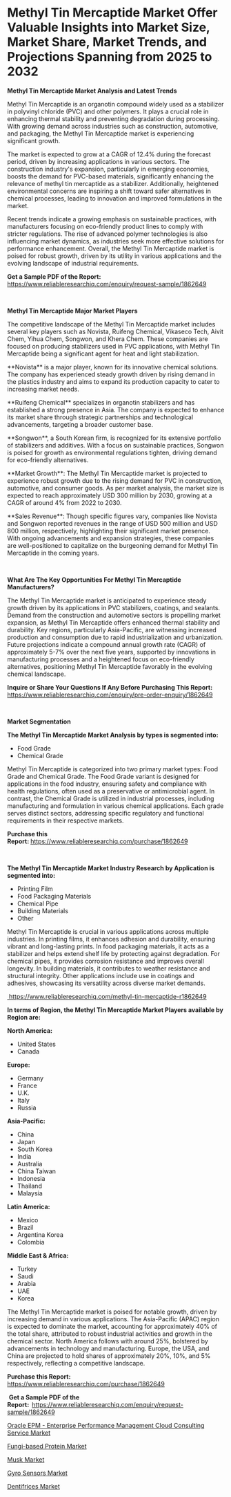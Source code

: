 <p><h1>Methyl Tin Mercaptide Market Offer Valuable Insights into Market Size, Market Share, Market Trends, and Projections Spanning from 2025 to 2032</h1></p><p><strong>Methyl Tin Mercaptide Market Analysis and Latest Trends</strong></p>
<p><p>Methyl Tin Mercaptide is an organotin compound widely used as a stabilizer in polyvinyl chloride (PVC) and other polymers. It plays a crucial role in enhancing thermal stability and preventing degradation during processing. With growing demand across industries such as construction, automotive, and packaging, the Methyl Tin Mercaptide market is experiencing significant growth.</p><p>The market is expected to grow at a CAGR of 12.4% during the forecast period, driven by increasing applications in various sectors. The construction industry's expansion, particularly in emerging economies, boosts the demand for PVC-based materials, significantly enhancing the relevance of methyl tin mercaptide as a stabilizer. Additionally, heightened environmental concerns are inspiring a shift toward safer alternatives in chemical processes, leading to innovation and improved formulations in the market.</p><p>Recent trends indicate a growing emphasis on sustainable practices, with manufacturers focusing on eco-friendly product lines to comply with stricter regulations. The rise of advanced polymer technologies is also influencing market dynamics, as industries seek more effective solutions for performance enhancement. Overall, the Methyl Tin Mercaptide market is poised for robust growth, driven by its utility in various applications and the evolving landscape of industrial requirements.</p></p>
<p><strong>Get a Sample PDF of the Report:&nbsp;</strong> <a href="https://www.reliableresearchiq.com/enquiry/request-sample/1862649?utm_campaign=2173&utm_medium=2&utm_source=Github&utm_content=ia&utm_term=30012025&utm_id=methyl-tin-mercaptide">https://www.reliableresearchiq.com/enquiry/request-sample/1862649</a></p>
<p>&nbsp;</p>
<p><strong>Methyl Tin Mercaptide Major Market Players</strong></p>
<p><p>The competitive landscape of the Methyl Tin Mercaptide market includes several key players such as Novista, Ruifeng Chemical, Vikaseco Tech, Aivit Chem, Yihua Chem, Songwon, and Khera Chem. These companies are focused on producing stabilizers used in PVC applications, with Methyl Tin Mercaptide being a significant agent for heat and light stabilization. </p><p>**Novista** is a major player, known for its innovative chemical solutions. The company has experienced steady growth driven by rising demand in the plastics industry and aims to expand its production capacity to cater to increasing market needs.</p><p>**Ruifeng Chemical** specializes in organotin stabilizers and has established a strong presence in Asia. The company is expected to enhance its market share through strategic partnerships and technological advancements, targeting a broader customer base.</p><p>**Songwon**, a South Korean firm, is recognized for its extensive portfolio of stabilizers and additives. With a focus on sustainable practices, Songwon is poised for growth as environmental regulations tighten, driving demand for eco-friendly alternatives.</p><p>**Market Growth**: The Methyl Tin Mercaptide market is projected to experience robust growth due to the rising demand for PVC in construction, automotive, and consumer goods. As per market analysis, the market size is expected to reach approximately USD 300 million by 2030, growing at a CAGR of around 4% from 2022 to 2030.</p><p>**Sales Revenue**: Though specific figures vary, companies like Novista and Songwon reported revenues in the range of USD 500 million and USD 800 million, respectively, highlighting their significant market presence. With ongoing advancements and expansion strategies, these companies are well-positioned to capitalize on the burgeoning demand for Methyl Tin Mercaptide in the coming years.</p></p>
<p>&nbsp;</p>
<p><strong>What Are The Key Opportunities For Methyl Tin Mercaptide Manufacturers?</strong></p>
<p><p>The Methyl Tin Mercaptide market is anticipated to experience steady growth driven by its applications in PVC stabilizers, coatings, and sealants. Demand from the construction and automotive sectors is propelling market expansion, as Methyl Tin Mercaptide offers enhanced thermal stability and durability. Key regions, particularly Asia-Pacific, are witnessing increased production and consumption due to rapid industrialization and urbanization. Future projections indicate a compound annual growth rate (CAGR) of approximately 5-7% over the next five years, supported by innovations in manufacturing processes and a heightened focus on eco-friendly alternatives, positioning Methyl Tin Mercaptide favorably in the evolving chemical landscape.</p></p>
<p><strong>Inquire or Share Your Questions If Any Before Purchasing This Report:</strong> <a href="https://www.reliableresearchiq.com/enquiry/pre-order-enquiry/1862649?utm_campaign=2173&utm_medium=2&utm_source=Github&utm_content=ia&utm_term=30012025&utm_id=methyl-tin-mercaptide">https://www.reliableresearchiq.com/enquiry/pre-order-enquiry/1862649</a></p>
<p>&nbsp;</p>
<p><strong>Market Segmentation</strong></p>
<p><strong>The Methyl Tin Mercaptide Market Analysis by types is segmented into:</strong></p>
<p><ul><li>Food Grade</li><li>Chemical Grade</li></ul></p>
<p><p>Methyl Tin Mercaptide is categorized into two primary market types: Food Grade and Chemical Grade. The Food Grade variant is designed for applications in the food industry, ensuring safety and compliance with health regulations, often used as a preservative or antimicrobial agent. In contrast, the Chemical Grade is utilized in industrial processes, including manufacturing and formulation in various chemical applications. Each grade serves distinct sectors, addressing specific regulatory and functional requirements in their respective markets.</p></p>
<p><strong>Purchase this Report:&nbsp;</strong><a href="https://www.reliableresearchiq.com/purchase/1862649?utm_campaign=2173&utm_medium=2&utm_source=Github&utm_content=ia&utm_term=30012025&utm_id=methyl-tin-mercaptide">https://www.reliableresearchiq.com/purchase/1862649</a></p>
<p>&nbsp;</p>
<p><strong>The Methyl Tin Mercaptide Market Industry Research by Application is segmented into:</strong></p>
<p><ul><li>Printing Film</li><li>Food Packaging Materials</li><li>Chemical Pipe</li><li>Building Materials</li><li>Other</li></ul></p>
<p><p>Methyl Tin Mercaptide is crucial in various applications across multiple industries. In printing films, it enhances adhesion and durability, ensuring vibrant and long-lasting prints. In food packaging materials, it acts as a stabilizer and helps extend shelf life by protecting against degradation. For chemical pipes, it provides corrosion resistance and improves overall longevity. In building materials, it contributes to weather resistance and structural integrity. Other applications include use in coatings and adhesives, showcasing its versatility across diverse market demands.</p></p>
<p><a href="https://www.reliableresearchiq.com/methyl-tin-mercaptide-r1862649?utm_campaign=2173&utm_medium=2&utm_source=Github&utm_content=ia&utm_term=30012025&utm_id=methyl-tin-mercaptide">&nbsp;https://www.reliableresearchiq.com/methyl-tin-mercaptide-r1862649</a></p>
<p><strong>In terms of Region, the Methyl Tin Mercaptide Market Players available by Region are:</strong></p>
<p>
    <p> <strong> North America: </strong>
        <ul>
            <li>United States</li>
            <li>Canada</li>
        </ul>
        </p> 
    <p> <strong> Europe: </strong>
        <ul>
            <li>Germany</li>
            <li>France</li>
            <li>U.K.</li>
            <li>Italy</li>
            <li>Russia</li>
        </ul>
        </p> 
    <p> <strong> Asia-Pacific: </strong>
        <ul>
            <li>China</li>
            <li>Japan</li>
            <li>South Korea</li>
            <li>India</li>
            <li>Australia</li>
            <li>China Taiwan</li>
            <li>Indonesia</li>
            <li>Thailand</li>
            <li>Malaysia</li>
        </ul>
        </p> 
    <p> <strong> Latin America: </strong>
        <ul>
            <li>Mexico</li>
            <li>Brazil</li>
            <li>Argentina Korea</li>
            <li>Colombia</li>
        </ul>
        </p> 
    <p> <strong> Middle East & Africa: </strong>
        <ul>
            <li>Turkey</li>
            <li>Saudi</li>
            <li>Arabia</li>
            <li>UAE</li>
            <li>Korea</li>
        </ul>
    </p>
    </p>
<p><p>The Methyl Tin Mercaptide market is poised for notable growth, driven by increasing demand in various applications. The Asia-Pacific (APAC) region is expected to dominate the market, accounting for approximately 40% of the total share, attributed to robust industrial activities and growth in the chemical sector. North America follows with around 25%, bolstered by advancements in technology and manufacturing. Europe, the USA, and China are projected to hold shares of approximately 20%, 10%, and 5% respectively, reflecting a competitive landscape.</p></p>
<p><strong>Purchase this Report: </strong><a href="https://www.reliableresearchiq.com/purchase/1862649?utm_campaign=2173&utm_medium=2&utm_source=Github&utm_content=ia&utm_term=30012025&utm_id=methyl-tin-mercaptide">https://www.reliableresearchiq.com/purchase/1862649</a></p>
<p>&nbsp;<strong>Get a Sample PDF of the Report:&nbsp;&nbsp;</strong><a href="https://www.reliableresearchiq.com/enquiry/request-sample/1862649?utm_campaign=2173&utm_medium=2&utm_source=Github&utm_content=ia&utm_term=30012025&utm_id=methyl-tin-mercaptide">https://www.reliableresearchiq.com/enquiry/request-sample/1862649</a></p>
<p><strong></strong></p>
<p><p><a href="https://www.linkedin.com/pulse/global-oracle-epm-enterprise-performance-management-cloud-iypde?utm_campaign=2173&utm_medium=2&utm_source=Github&utm_content=ia&utm_term=30012025&utm_id=methyl-tin-mercaptide">Oracle EPM - Enterprise Performance Management Cloud Consulting Service Market</a></p><p><a href="https://www.linkedin.com/pulse/transforming-connectivity-exploring-fungi-based-protein-o3ayc?utm_campaign=2173&utm_medium=2&utm_source=Github&utm_content=ia&utm_term=30012025&utm_id=methyl-tin-mercaptide">Fungi-based Protein Market</a></p><p><a href="https://github.com/marlanamarvn/Market-Research-Report-List-1/blob/main/musk-market.md?utm_campaign=2173&utm_medium=2&utm_source=Github&utm_content=ia&utm_term=30012025&utm_id=methyl-tin-mercaptide">Musk Market</a></p><p><a href="https://www.linkedin.com/pulse/gyro-sensors-market-trend-projected-continue-rapid-growth-cagr-36pnf?utm_campaign=2173&utm_medium=2&utm_source=Github&utm_content=ia&utm_term=30012025&utm_id=methyl-tin-mercaptide">Gyro Sensors Market</a></p><p><a href="https://github.com/XavierTyler76/Market-Research-Report-List-1/blob/main/dentifrices-market.md?utm_campaign=2173&utm_medium=2&utm_source=Github&utm_content=ia&utm_term=30012025&utm_id=methyl-tin-mercaptide">Dentifrices Market</a></p></p>